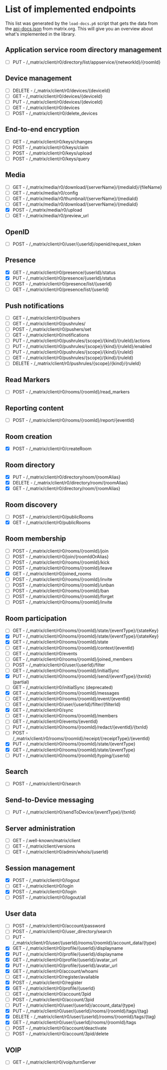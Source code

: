 # List of implemented endpoints

This list was generated by the `load-docs.p6` script that gets the data
from the [api-docs.json](https://matrix.org/docs/api/client-server/json/api-docs.json)
from matrix.org. This will give you an overview about what's implemented in the library.

## Application service room directory management

- [ ] PUT - /_matrix/client/r0/directory/list/appservice/{networkId}/{roomId}

## Device management

- [ ] DELETE - /_matrix/client/r0/devices/{deviceId}
- [ ] GET - /_matrix/client/r0/devices/{deviceId}
- [ ] PUT - /_matrix/client/r0/devices/{deviceId}
- [ ] GET - /_matrix/client/r0/devices
- [ ] POST - /_matrix/client/r0/delete_devices

## End-to-end encryption

- [ ] GET - /_matrix/client/r0/keys/changes
- [ ] POST - /_matrix/client/r0/keys/claim
- [ ] POST - /_matrix/client/r0/keys/upload
- [ ] POST - /_matrix/client/r0/keys/query

## Media

- [ ] GET - /_matrix/media/r0/download/{serverName}/{mediaId}/{fileName}
- [ ] GET - /_matrix/media/r0/config
- [ ] GET - /_matrix/media/r0/thumbnail/{serverName}/{mediaId}
- [ ] GET - /_matrix/media/r0/download/{serverName}/{mediaId}
- [x] POST - /_matrix/media/r0/upload
- [ ] GET - /_matrix/media/r0/preview_url

## OpenID

- [ ] POST - /_matrix/client/r0/user/{userId}/openid/request_token

## Presence

- [x] GET - /_matrix/client/r0/presence/{userId}/status
- [x] PUT - /_matrix/client/r0/presence/{userId}/status
- [ ] POST - /_matrix/client/r0/presence/list/{userId}
- [ ] GET - /_matrix/client/r0/presence/list/{userId}

## Push notifications

- [ ] GET - /_matrix/client/r0/pushers
- [ ] GET - /_matrix/client/r0/pushrules/
- [ ] POST - /_matrix/client/r0/pushers/set
- [ ] GET - /_matrix/client/r0/notifications
- [ ] PUT - /_matrix/client/r0/pushrules/{scope}/{kind}/{ruleId}/actions
- [ ] PUT - /_matrix/client/r0/pushrules/{scope}/{kind}/{ruleId}/enabled
- [ ] PUT - /_matrix/client/r0/pushrules/{scope}/{kind}/{ruleId}
- [ ] GET - /_matrix/client/r0/pushrules/{scope}/{kind}/{ruleId}
- [ ] DELETE - /_matrix/client/r0/pushrules/{scope}/{kind}/{ruleId}

## Read Markers

- [ ] POST - /_matrix/client/r0/rooms/{roomId}/read_markers

## Reporting content

- [ ] POST - /_matrix/client/r0/rooms/{roomId}/report/{eventId}

## Room creation

- [x] POST - /_matrix/client/r0/createRoom

## Room directory

- [x] PUT - /_matrix/client/r0/directory/room/{roomAlias}
- [x] DELETE - /_matrix/client/r0/directory/room/{roomAlias}
- [x] GET - /_matrix/client/r0/directory/room/{roomAlias}

## Room discovery

- [ ] POST - /_matrix/client/r0/publicRooms
- [x] GET - /_matrix/client/r0/publicRooms

## Room membership

- [ ] POST - /_matrix/client/r0/rooms/{roomId}/join
- [ ] POST - /_matrix/client/r0/join/{roomIdOrAlias}
- [ ] POST - /_matrix/client/r0/rooms/{roomId}/kick
- [ ] POST - /_matrix/client/r0/rooms/{roomId}/leave
- [x] GET - /_matrix/client/r0/joined_rooms
- [ ] POST - /_matrix/client/r0/rooms/{roomId}/invite 
- [ ] POST - /_matrix/client/r0/rooms/{roomId}/unban
- [ ] POST - /_matrix/client/r0/rooms/{roomId}/ban
- [ ] POST - /_matrix/client/r0/rooms/{roomId}/forget
- [ ] POST - /_matrix/client/r0/rooms/{roomId}/invite

## Room participation

- [ ] GET - /_matrix/client/r0/rooms/{roomId}/state/{eventType}/{stateKey}
- [x] PUT - /_matrix/client/r0/rooms/{roomId}/state/{eventType}/{stateKey}
- [x] GET - /_matrix/client/r0/rooms/{roomId}/state
- [ ] GET - /_matrix/client/r0/rooms/{roomId}/context/{eventId}
- [ ] GET - /_matrix/client/r0/events
- [ ] GET - /_matrix/client/r0/rooms/{roomId}/joined_members
- [ ] POST - /_matrix/client/r0/user/{userId}/filter
- [ ] GET - /_matrix/client/r0/rooms/{roomId}/initialSync
- [x] PUT - /_matrix/client/r0/rooms/{roomId}/send/{eventType}/{txnId} (partial)
- [ ] GET - /_matrix/client/r0/initialSync (deprecated)
- [x] GET - /_matrix/client/r0/rooms/{roomId}/messages
- [ ] GET - /_matrix/client/r0/rooms/{roomId}/event/{eventId}
- [ ] GET - /_matrix/client/r0/user/{userId}/filter/{filterId}
- [x] GET - /_matrix/client/r0/sync
- [ ] GET - /_matrix/client/r0/rooms/{roomId}/members
- [ ] GET - /_matrix/client/r0/events/{eventId}
- [ ] PUT - /_matrix/client/r0/rooms/{roomId}/redact/{eventId}/{txnId}
- [ ] POST - /_matrix/client/r0/rooms/{roomId}/receipt/{receiptType}/{eventId}
- [x] PUT - /_matrix/client/r0/rooms/{roomId}/state/{eventType}
- [x] GET - /_matrix/client/r0/rooms/{roomId}/state/{eventType}
- [ ] PUT - /_matrix/client/r0/rooms/{roomId}/typing/{userId}

## Search

- [ ] POST - /_matrix/client/r0/search

## Send-to-Device messaging

- [ ] PUT - /_matrix/client/r0/sendToDevice/{eventType}/{txnId}

## Server administration

- [ ] GET - /.well-known/matrix/client
- [ ] GET - /_matrix/client/versions
- [ ] GET - /_matrix/client/r0/admin/whois/{userId}

## Session management

- [x] POST - /_matrix/client/r0/logout
- [ ] GET - /_matrix/client/r0/login
- [x] POST - /_matrix/client/r0/login
- [ ] POST - /_matrix/client/r0/logout/all

## User data

- [ ] POST - /_matrix/client/r0/account/password
- [ ] POST - /_matrix/client/r0/user_directory/search
- [ ] PUT - /_matrix/client/r0/user/{userId}/rooms/{roomId}/account_data/{type}
- [x] GET - /_matrix/client/r0/profile/{userId}/displayname
- [x] PUT - /_matrix/client/r0/profile/{userId}/displayname
- [x] GET - /_matrix/client/r0/profile/{userId}/avatar_url
- [x] PUT - /_matrix/client/r0/profile/{userId}/avatar_url
- [x] GET - /_matrix/client/r0/account/whoami
- [ ] GET - /_matrix/client/r0/register/available
- [x] POST - /_matrix/client/r0/register
- [x] GET - /_matrix/client/r0/profile/{userId}
- [ ] GET - /_matrix/client/r0/account/3pid
- [ ] POST - /_matrix/client/r0/account/3pid
- [ ] PUT - /_matrix/client/r0/user/{userId}/account_data/{type}
- [X] PUT - /_matrix/client/r0/user/{userId}/rooms/{roomId}/tags/{tag}
- [X] DELETE - /_matrix/client/r0/user/{userId}/rooms/{roomId}/tags/{tag}
- [X] GET - /_matrix/client/r0/user/{userId}/rooms/{roomId}/tags
- [ ] POST - /_matrix/client/r0/account/deactivate
- [ ] POST - /_matrix/client/r0/account/3pid/delete

## VOIP

- [ ] GET - /_matrix/client/r0/voip/turnServer

